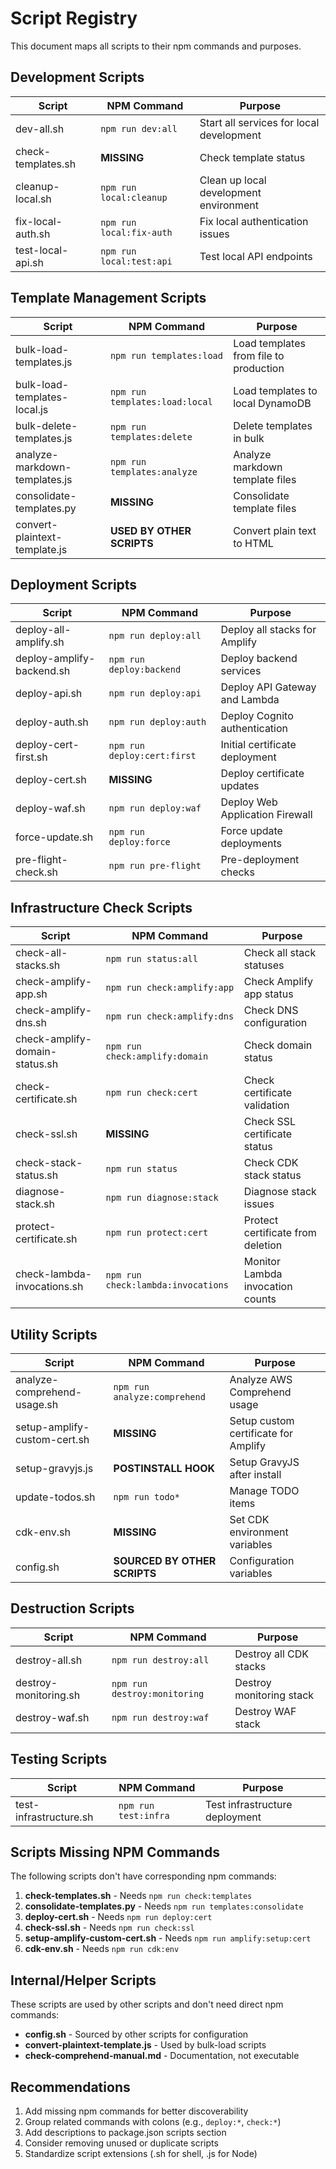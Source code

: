 # Script Registry

This document maps all scripts to their npm commands and purposes.

## Development Scripts

| Script | NPM Command | Purpose |
|--------|-------------|---------|
| dev-all.sh | `npm run dev:all` | Start all services for local development |
| check-templates.sh | **MISSING** | Check template status |
| cleanup-local.sh | `npm run local:cleanup` | Clean up local development environment |
| fix-local-auth.sh | `npm run local:fix-auth` | Fix local authentication issues |
| test-local-api.sh | `npm run local:test:api` | Test local API endpoints |

## Template Management Scripts

| Script | NPM Command | Purpose |
|--------|-------------|---------|
| bulk-load-templates.js | `npm run templates:load` | Load templates from file to production |
| bulk-load-templates-local.js | `npm run templates:load:local` | Load templates to local DynamoDB |
| bulk-delete-templates.js | `npm run templates:delete` | Delete templates in bulk |
| analyze-markdown-templates.js | `npm run templates:analyze` | Analyze markdown template files |
| consolidate-templates.py | **MISSING** | Consolidate template files |
| convert-plaintext-template.js | **USED BY OTHER SCRIPTS** | Convert plain text to HTML |

## Deployment Scripts

| Script | NPM Command | Purpose |
|--------|-------------|---------|
| deploy-all-amplify.sh | `npm run deploy:all` | Deploy all stacks for Amplify |
| deploy-amplify-backend.sh | `npm run deploy:backend` | Deploy backend services |
| deploy-api.sh | `npm run deploy:api` | Deploy API Gateway and Lambda |
| deploy-auth.sh | `npm run deploy:auth` | Deploy Cognito authentication |
| deploy-cert-first.sh | `npm run deploy:cert:first` | Initial certificate deployment |
| deploy-cert.sh | **MISSING** | Deploy certificate updates |
| deploy-waf.sh | `npm run deploy:waf` | Deploy Web Application Firewall |
| force-update.sh | `npm run deploy:force` | Force update deployments |
| pre-flight-check.sh | `npm run pre-flight` | Pre-deployment checks |

## Infrastructure Check Scripts

| Script | NPM Command | Purpose |
|--------|-------------|---------|
| check-all-stacks.sh | `npm run status:all` | Check all stack statuses |
| check-amplify-app.sh | `npm run check:amplify:app` | Check Amplify app status |
| check-amplify-dns.sh | `npm run check:amplify:dns` | Check DNS configuration |
| check-amplify-domain-status.sh | `npm run check:amplify:domain` | Check domain status |
| check-certificate.sh | `npm run check:cert` | Check certificate validation |
| check-ssl.sh | **MISSING** | Check SSL certificate status |
| check-stack-status.sh | `npm run status` | Check CDK stack status |
| diagnose-stack.sh | `npm run diagnose:stack` | Diagnose stack issues |
| protect-certificate.sh | `npm run protect:cert` | Protect certificate from deletion |
| check-lambda-invocations.sh | `npm run check:lambda:invocations` | Monitor Lambda invocation counts |

## Utility Scripts

| Script | NPM Command | Purpose |
|--------|-------------|---------|
| analyze-comprehend-usage.sh | `npm run analyze:comprehend` | Analyze AWS Comprehend usage |
| setup-amplify-custom-cert.sh | **MISSING** | Setup custom certificate for Amplify |
| setup-gravyjs.js | **POSTINSTALL HOOK** | Setup GravyJS after install |
| update-todos.sh | `npm run todo*` | Manage TODO items |
| cdk-env.sh | **MISSING** | Set CDK environment variables |
| config.sh | **SOURCED BY OTHER SCRIPTS** | Configuration variables |

## Destruction Scripts

| Script | NPM Command | Purpose |
|--------|-------------|---------|
| destroy-all.sh | `npm run destroy:all` | Destroy all CDK stacks |
| destroy-monitoring.sh | `npm run destroy:monitoring` | Destroy monitoring stack |
| destroy-waf.sh | `npm run destroy:waf` | Destroy WAF stack |

## Testing Scripts

| Script | NPM Command | Purpose |
|--------|-------------|---------|
| test-infrastructure.sh | `npm run test:infra` | Test infrastructure deployment |

## Scripts Missing NPM Commands

The following scripts don't have corresponding npm commands:

1. **check-templates.sh** - Needs `npm run check:templates`
2. **consolidate-templates.py** - Needs `npm run templates:consolidate`
3. **deploy-cert.sh** - Needs `npm run deploy:cert`
4. **check-ssl.sh** - Needs `npm run check:ssl`
5. **setup-amplify-custom-cert.sh** - Needs `npm run amplify:setup:cert`
6. **cdk-env.sh** - Needs `npm run cdk:env`

## Internal/Helper Scripts

These scripts are used by other scripts and don't need direct npm commands:

- **config.sh** - Sourced by other scripts for configuration
- **convert-plaintext-template.js** - Used by bulk-load scripts
- **check-comprehend-manual.md** - Documentation, not executable

## Recommendations

1. Add missing npm commands for better discoverability
2. Group related commands with colons (e.g., `deploy:*`, `check:*`)
3. Add descriptions to package.json scripts section
4. Consider removing unused or duplicate scripts
5. Standardize script extensions (.sh for shell, .js for Node)